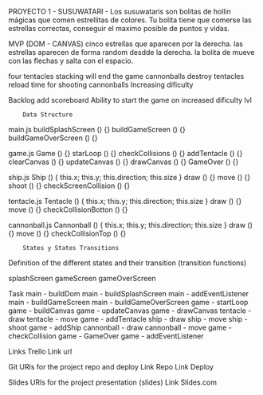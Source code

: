 PROYECTO 1 - SUSUWATARI -
Los susuwataris son bolitas de hollin mágicas que comen estrellitas de colores. Tu bolita tiene que comerse las estrellas correctas, conseguir el maximo posible de puntos y vidas. 

MVP (DOM - CANVAS)
cinco estrellas que aparecen por la derecha.
las estrellas aparecen de forma random desdde la derecha.
la bolita de mueve con las flechas y salta con el espacio.



four tentacles stacking will end the game
cannonballs destroy tentacles
reload time for shooting cannonballs
Increasing dificulty

Backlog
add scoreboard
Ability to start the game on increased dificulty lvl

        Data Structure
main.js
buildSplashScreen () {}
buildGameScreen () {}
buildGameOverScreen () {}

game.js
Game () {}
starLoop () {}
checkCollisions () {}
addTentacle () {}
clearCanvas () {}
updateCanvas () {}
drawCanvas () {}
GameOver () {}

ship.js
Ship () { this.x; this.y; this.direction; this.size }
draw () {}
move () {}
shoot () {}
checkScreenCollision () {}

tentacle.js
Tentacle () { this.x; this.y; this.direction; this.size }
draw () {}
move () {}
checkCollisionBotton () {}

cannonball.js
Cannonball () { this.x; this.y; this.direction; this.size }
draw () {}
move () {}
checkCollisionTop () {}

        States y States Transitions
Definition of the different states and their transition (transition functions)

splashScreen
gameScreen
gameOverScreen

Task
main - buildDom
main - buildSplashScreen
main - addEventListener
main - buildGameScreen
main - buildGameOverScreen
game - startLoop
game - buildCanvas
game - updateCanvas
game - drawCanvas
tentacle - draw
tentacle - move
game - addTentacle
ship - draw
ship - move
ship - shoot
game - addShip
cannonball - draw
cannonball - move
game - checkCollision
game - GameOver
game - addEventListener

Links
Trello
Link url

Git
URls for the project repo and deploy Link Repo Link Deploy

Slides
URls for the project presentation (slides) Link Slides.com
